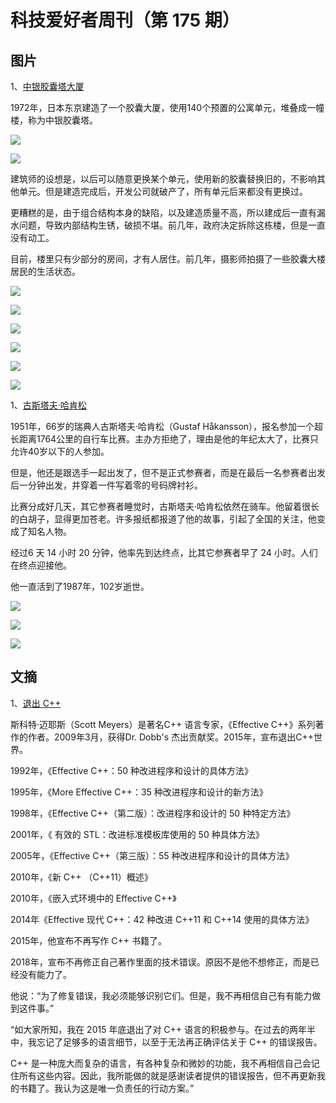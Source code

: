 # 科技爱好者周刊（第 175 期）

## 图片

1、[中银胶囊塔大厦](https://failedarchitecture.com/2014/06/a-year-in-the-metabolist-future-of-1972/)

1972年，日本东京建造了一个胶囊大厦，使用140个预置的公寓单元，堆叠成一幢楼，称为中银胶囊塔。

![](https://cdn.beekka.com/blogimg/asset/202107/bg2021071305.jpg)

![](https://cdn.beekka.com/blogimg/asset/202107/bg2021071306.jpg)

建筑师的设想是，以后可以随意更换某个单元，使用新的胶囊替换旧的，不影响其他单元。但是建造完成后，开发公司就破产了，所有单元后来都没有更换过。

更糟糕的是，由于组合结构本身的缺陷，以及建造质量不高，所以建成后一直有漏水问题，导致内部结构生锈，破损不堪。前几年，政府决定拆除这栋楼，但是一直没有动工。

目前，楼里只有少部分的房间，才有人居住。前几年，摄影师拍摄了一些胶囊大楼居民的生活状态。

![](https://cdn.beekka.com/blogimg/asset/202107/bg2021071307.jpg)

![](https://cdn.beekka.com/blogimg/asset/202107/bg2021071308.jpg)

![](https://cdn.beekka.com/blogimg/asset/202107/bg2021071309.jpg)

![](https://cdn.beekka.com/blogimg/asset/202107/bg2021071310.jpg)

![](https://cdn.beekka.com/blogimg/asset/202107/bg2021071311.jpg)

![](https://cdn.beekka.com/blogimg/asset/202107/bg2021071312.jpg)

1、[古斯塔夫·哈肯松](https://en.wikipedia.org/wiki/Gustaf_H%C3%A5kansson)

1951年，66岁的瑞典人古斯塔夫·哈肯松（Gustaf Håkansson），报名参加一个超长距离1764公里的自行车比赛。主办方拒绝了，理由是他的年纪太大了，比赛只允许40岁以下的人参加。

但是，他还是跟选手一起出发了，但不是正式参赛者，而是在最后一名参赛者出发后一分钟出发，并穿着一件写着零的号码牌衬衫。

比赛分成好几天，其它参赛者睡觉时，古斯塔夫·哈肯松依然在骑车。他留着很长的白胡子，显得更加苍老。许多报纸都报道了他的故事，引起了全国的关注，他变成了知名人物。

经过6 天 14 小时 20 分钟，他率先到达终点，比其它参赛者早了 24 小时。人们在终点迎接他。

他一直活到了1987年，102岁逝世。

![](https://cdn.beekka.com/blogimg/asset/202107/bg2021071402.jpg)

![](https://cdn.beekka.com/blogimg/asset/202107/bg2021071403.jpg)

![](https://cdn.beekka.com/blogimg/asset/202107/bg2021071404.jpg)

## 文摘

1、[退出 C++](http://scottmeyers.blogspot.com/2018/09/the-errata-evaluation-problem.html)

斯科特·迈耶斯（Scott Meyers）是著名C++ 语言专家，《Effective C++》系列著作的作者。2009年3月，获得Dr. Dobb's 杰出贡献奖。2015年，宣布退出C++世界。

1992年，《Effective C++：50 种改进程序和设计的具体方法》

1995年，《More Effective C++：35 种改进程序和设计的新方法》

1998年，《Effective C++（第二版）：改进程序和设计的 50 种特定方法》

2001年，《 有效的 STL：改进标准模板库使用的 50 种具体方法》

2005年，《Effective C++（第三版）：55 种改进程序和设计的具体方法》

2010年，《新 C++ （C++11）概述》

2010年，《嵌入式环境中的 Effective C++》

2014年《Effective 现代 C++：42 种改进 C++11 和 C++14 使用的具体方法》

2015年，他宣布不再写作 C++ 书籍了。

2018年，宣布不再修正自己著作里面的技术错误。原因不是他不想修正，而是已经没有能力了。

他说：“为了修复错误，我必须能够识别它们。但是，我不再相信自己有有能力做到这件事。”

“如大家所知，我在 2015 年底退出了对 C++ 语言的积极参与。在过去的两年半中，我忘记了足够多的语言细节，以至于无法再正确评估关于 C++ 的错误报告。

C++ 是一种庞大而复杂的语言，有各种复杂和微妙的功能，我不再相信自己会记住所有这些内容。因此，我所能做的就是感谢读者提供的错误报告，但不再更新我的书籍了。我认为这是唯一负责任的行动方案。”
